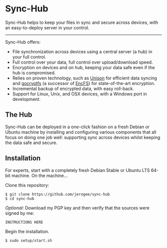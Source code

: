 Sync-Hub
========

Sync-Hub helps to keep your files in sync and secure across devices, with an easy-to-deploy server in your control.

* * *

Sync-Hub offers:

* File synchronization across devices using a central server (a hub) in your full control.
* Full control over your data, full control over upload/download speed.
* Encryption on devices and on hub, keeping your data safe even if the hub is compromised.
* Relies on proven technology, such as [Unison](https://www.cis.upenn.edu/~bcpierce/unison/) for efficient data syncing and [gocryptfs](https://nuetzlich.net/gocryptfs/) (a successor of [EncFS](https://vgough.github.io/encfs/)) for state-of-the-art encryption.
* Incremental backup of encrypted data, with easy roll-back.
* Support for Linux, Unix, and OSX devices, with a Windows port in development.



The Hub
-------

Sync-Hub can be deployed in a one-click fashion on a fresh Debian or Ubuntu machine by installing and configuring various components that all focus on doing one job well: supporting sync across devices whilst keeping the data safe and secure.


Installation
------------

For experts, start with a completely fresh Debian Stable or Ubuntu LTS 64-bit machine. On the machine...

Clone this repository:

	$ git clone https://github.com/jerogee/sync-hub
	$ cd sync-hub

_Optional:_ Download my PGP key and then verify that the sources were signed
by me:

	INSTRUCTIONS HERE

Begin the installation.

	$ sudo setup/start.sh

